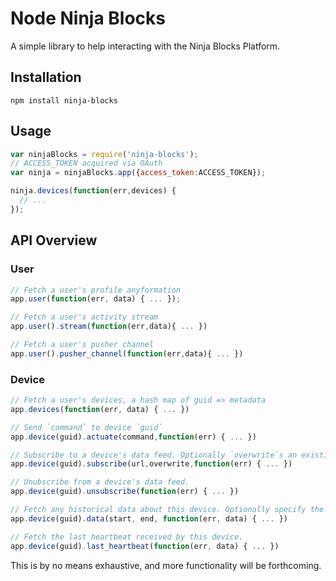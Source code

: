 Node Ninja Blocks
===
A simple library to help interacting with the Ninja Blocks Platform.

## Installation
```
npm install ninja-blocks
```

## Usage
```javascript
var ninjaBlocks = require('ninja-blocks');
// ACCESS_TOKEN acquired via OAuth
var ninja = ninjaBlocks.app({access_token:ACCESS_TOKEN});

ninja.devices(function(err,devices) {
  // ...
});
```

## API Overview

### User
```javascript
// Fetch a user's profile anyformation
app.user(function(err, data) { ... }); 

// Fetch a user's activity stream
app.user().stream(function(err,data){ ... }) 

// Fetch a user's pusher channel
app.user().pusher_channel(function(err,data){ ... }) 
```

### Device
```javascript
// Fetch a user's devices, a hash map of guid => metadata
app.devices(function(err, data) { ... })

// Send `command` to device `guid`
app.device(guid).actuate(command,function(err) { ... }) 

// Subscribe to a device's data feed. Optionally `overwrite`s an existing callback `url`
app.device(guid).subscribe(url,overwrite,function(err) { ... }) 

// Unubscribe from a device's data feed.
app.device(guid).unsubscribe(function(err) { ... }) 

// Fetch any historical data about this device. Optionally specify the period's `start` and `end` timestamp.
app.device(guid).data(start, end, function(err, data) { ... })

// Fetch the last heartbeat received by this device.
app.device(guid).last_heartbeat(function(err, data) { ... })
```
This is by no means exhaustive, and more functionality will be forthcoming.
